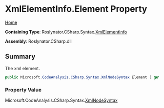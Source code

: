 # XmlElementInfo\.Element Property

[Home](../../../../../README.md)

**Containing Type**: Roslynator\.CSharp\.Syntax\.[XmlElementInfo](../README.md)

**Assembly**: Roslynator\.CSharp\.dll

## Summary

The xml element\.

```csharp
public Microsoft.CodeAnalysis.CSharp.Syntax.XmlNodeSyntax Element { get; }
```

### Property Value

Microsoft\.CodeAnalysis\.CSharp\.Syntax\.[XmlNodeSyntax](https://docs.microsoft.com/en-us/dotnet/api/microsoft.codeanalysis.csharp.syntax.xmlnodesyntax)

